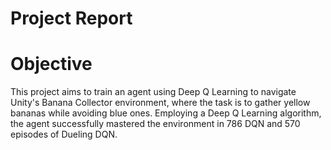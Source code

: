# Project Report

# Objective 

This project aims to train an agent using Deep Q Learning to navigate Unity's Banana Collector environment, where the task is to gather yellow bananas while avoiding blue ones. Employing a Deep Q Learning algorithm, the agent successfully mastered the environment in 786 DQN and 570 episodes of Dueling DQN.


